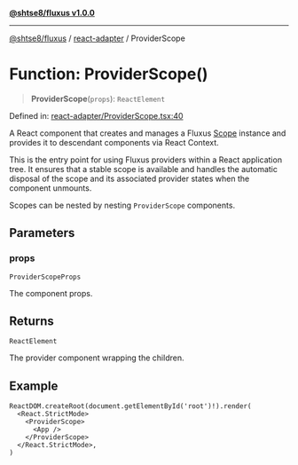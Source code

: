 [**@shtse8/fluxus v1.0.0**](../../README.md)

***

[@shtse8/fluxus](../../README.md) / [react-adapter](../README.md) / ProviderScope

# Function: ProviderScope()

> **ProviderScope**(`props`): `ReactElement`

Defined in: [react-adapter/ProviderScope.tsx:40](https://github.com/shtse8/fluxus/blob/213c71c5e98d0245d85ae1e863504b6b01882dfb/react-adapter/ProviderScope.tsx#L40)

A React component that creates and manages a Fluxus [Scope](../../src/classes/Scope.md) instance
and provides it to descendant components via React Context.

This is the entry point for using Fluxus providers within a React application tree.
It ensures that a stable scope is available and handles the automatic disposal
of the scope and its associated provider states when the component unmounts.

Scopes can be nested by nesting `ProviderScope` components.

## Parameters

### props

`ProviderScopeProps`

The component props.

## Returns

`ReactElement`

The provider component wrapping the children.

## Example

```tsx
ReactDOM.createRoot(document.getElementById('root')!).render(
  <React.StrictMode>
    <ProviderScope>
      <App />
    </ProviderScope>
  </React.StrictMode>,
)
```
